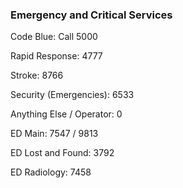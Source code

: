 ### Emergency and Critical Services

Code Blue: Call 5000

Rapid Response: 4777

Stroke: 8766

Security (Emergencies): 6533

Anything Else / Operator: 0

ED Main: 7547 / 9813

ED Lost and Found: 3792

ED Radiology: 7458
